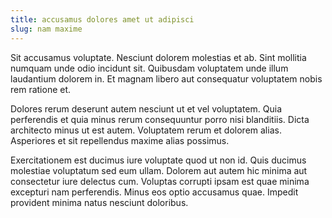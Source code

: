 ```yaml
---
title: accusamus dolores amet ut adipisci
slug: nam maxime
---
```


Sit accusamus voluptate. Nesciunt dolorem molestias et ab. Sint mollitia numquam unde odio incidunt sit. Quibusdam voluptatem unde illum laudantium dolorem in. Et magnam libero aut consequatur voluptatem nobis rem ratione et.

Dolores rerum deserunt autem nesciunt ut et vel voluptatem. Quia perferendis et quia minus rerum consequuntur porro nisi blanditiis. Dicta architecto minus ut est autem. Voluptatem rerum et dolorem alias. Asperiores et sit repellendus maxime alias possimus.

Exercitationem est ducimus iure voluptate quod ut non id. Quis ducimus molestiae voluptatum sed eum ullam. Dolorem aut autem hic minima aut consectetur iure delectus cum. Voluptas corrupti ipsam est quae minima excepturi nam perferendis. Minus eos optio accusamus quae. Impedit provident minima natus nesciunt doloribus.
